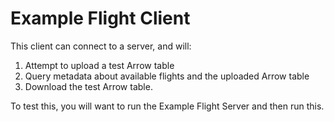 # Example Flight Client

This client can connect to a server, and will:

 1. Attempt to upload a test Arrow table
 2. Query metadata about available flights and the uploaded Arrow table
 3. Download the test Arrow table.

To test this, you will want to run the Example Flight Server and then run this.